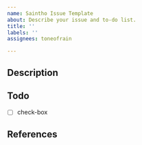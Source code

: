 ```yaml
---
name: Saintho Issue Template
about: Describe your issue and to-do list.
title: ''
labels: ''
assignees: toneofrain

---
```


Description
-

Todo
-

- [ ] check-box

References
-

